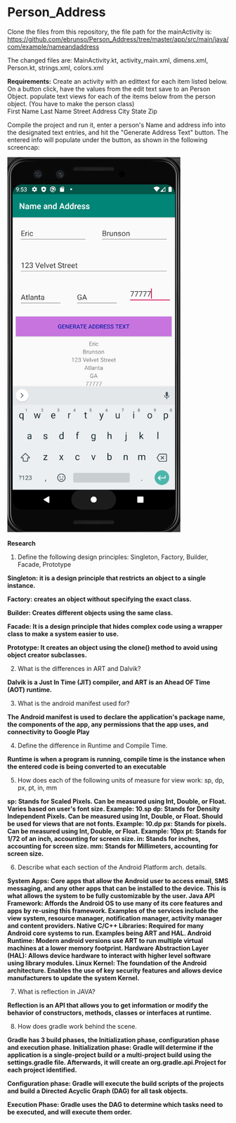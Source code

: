 # Person_Address
Clone the files from this repository, the file path for the mainActivity is:
https://github.com/ebrunso/Person_Address/tree/master/app/src/main/java/com/example/nameandaddress

The changed files are: MainActivity.kt, activity_main.xml, dimens.xml, Person.kt, strings.xml, colors.xml


**Requirements:**
	Create an activity with an edittext for each item listed below.  On a button click, have the values from the edit text save to an Person Object. populate text views for each of the items below from the person object. (You have to make the person class)  
	First Name
	Last Name
	Street Address
	City
	State
	Zip

Compile the project and run it, enter a person's Name and address info into the designated text entries, and hit the "Generate Address Text" button. The entered info will populate under the button, as shown in the following screencap:

![Person Address Screencap](https://raw.githubusercontent.com/ebrunso/Person_Address/master/app/src/main/java/com/example/nameandaddress/Person%20address%20emulator.png)

**Research**

1. Define the following design principles: Singleton, Factory, Builder, Facade, Prototype

**Singleton: it is a design principle that restricts an object to a single instance.**

**Factory: creates an object without specifying the exact class.**

**Builder: Creates different objects using the same class.**

**Facade: It is a design principle that hides complex code using a wrapper class to make a system easier to use.**

**Prototype: It creates an object using the clone() method to avoid using object creator subclasses.**


2. What is the differences in ART and Dalvik? 

**Dalvik is a Just In Time (JIT) compiler, and ART is an Ahead OF Time (AOT) runtime.**


3. What is the android manifest used for?

**The Android manifest is used to declare the application's package name, the components of the app, any permissions that the app uses, and connectivity to Google Play**


4. Define the difference in Runtime and Compile Time.

**Runtime is when a program is running, compile time is the instance when the entered code is being converted to an executable**


5. How does each of the following units of measure for view work: sp, dp, px, pt, in, mm

**sp: Stands for Scaled Pixels. Can be measured using Int, Double, or Float. Varies based on user's font size. Example: 10.sp
dp: Stands for Density Independent Pixels. Can be measured using Int, Double, or Float. Should be used for views that are not fonts. Example: 10.dp
px: Stands for pixels. Can be measured using Int, Double, or Float. Example: 10px
pt: Stands for 1/72 of an inch, accounting for screen size.
in: Stands for inches, accounting for screen size.
mm: Stands for Millimeters, accounting for screen size.**

6. Describe what each section of the Android Platform arch. details.

**System Apps: Core apps that allow the Android user to access email, SMS messaging, and any other apps that can be installed to the device. This is what allows the system to be fully customizable by the user.
Java API Framework: Affords the Android OS to use many of its core features and apps by re-using this framework. Examples of the services include the view system, resource manager, notification manager, activity manager and content providers.
Native C/C++ Libraries: Required for many Android core systems to run. Examples being ART and HAL.
Android Runtime: Modern android versions use ART to run multiple virtual machines at a lower memory footprint.
Hardware Abstraction Layer (HAL): Allows device hardware to interact with higher level software using library modules.
Linux Kernel: The foundation of the Android architecture. Enables the use of key security features and allows device manufacturers to update the system Kernel.**


7. What is reflection in JAVA?

**Reflection is an API that allows you to get information or modify the behavior of constructors, methods, classes or interfaces at runtime.**

8.  How does gradle work behind the scene.

**Gradle has 3 build phases, the Initialization phase, configuration phase and execution phase.
Initialization phase: Gradle will determine if the application is a single-project build or a multi-project build using the settings.gradle file. Afterwards, it will create an org.gradle.api.Project for each project identified.**

**Configuration phase: Gradle will execute the build scripts of the projects and build a Directed Acyclic Graph (DAG) for all task objects.** 

**Execution Phase: Gradle uses the DAG to determine which tasks need to be executed, and will execute them order.**
